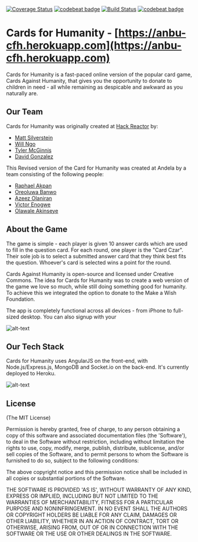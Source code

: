 [![Coverage Status](https://coveralls.io/repos/github/andela/anbu-cfh/badge.svg?branch=master)](https://coveralls.io/github/andela/anbu-cfh?branch=master)
[![codebeat badge](https://codebeat.co/badges/aa2e3819-2f12-4593-83ab-10660560550c)](https://codebeat.co/projects/github-com-andela-anbu-cfh)
[![Build Status](https://travis-ci.org/andela/anbu-cfh.svg?branch=chore%2F13424926%2Fintegrat-travis-ci-with-readme)](https://travis-ci.org/andela/anbu-cfh) [![codebeat badge](https://codebeat.co/badges/aa2e3819-2f12-4593-83ab-10660560550c)](https://codebeat.co/projects/github-com-andela-anbu-cfh)

Cards for Humanity - [https://anbu-cfh.herokuapp.com](https://anbu-cfh.herokuapp.com)
===========
Cards for Humanity is a fast-paced online version of the popular card game, Cards Against Humanity, that gives you the opportunity to donate to children in need - all while remaining as despicable and awkward as you naturally are.

Our Team
--------
Cards for Humanity was originally created at [Hack Reactor](http://www.hackreactor.com) by:
* [Matt Silverstein](http://www.mattsilverstein.com/)
* [Will Ngo](https://mrngoitall.net)
* [Tyler McGinnis](http://www.tylermcginnis.com)
* [David Gonzalez](http://www.truthyfalsy.com)

This Revised version of the Card for Humanity was created at Andela by a team consisting of the following people:
* [Raphael Akpan](http://github.com/andela-rakpan)
* [Oreoluwa Banwo](http://github.com/andela-obanwo)
* [Azeez Olaniran](http://github.com/andela-aolaniran)
* [Victor Enogwe](http://github.com/andela-venogwe)
* [Olawale Akinseye](http://github.com/andela-oakinseye)

About the Game
-------------
The game is simple - each player is given 10 answer cards which are used to fill in the question card. For each round, one player is the "Card Czar". Their sole job is to select a submitted answer card that they think best fits the question. Whoever's card is selected wins a point for the round.

Cards Against Humanity is open-source and licensed under Creative Commons. The idea for Cards for Humanity was to create a web version of the game we love so much, while still doing something good for humanity. To achieve this we integrated the option to donate to the Make a Wish Foundation.

The app is completely functional across all devices - from iPhone to full-sized desktop. You can also signup with your 

![alt-text](https://dl.dropboxusercontent.com/u/7390609/CFHforGit.png "Cards for Humanity views")

Our Tech Stack
--------------
Cards for Humanity uses AngularJS on the front-end, with Node.js/Express.js, MongoDB and Socket.io on the back-end. It's currently deployed to Heroku.

![alt-text](https://dl.dropboxusercontent.com/u/7390609/tech.png "Tech Stack Overview")


## License

(The MIT License)

Permission is hereby granted, free of charge, to any person obtaining
a copy of this software and associated documentation files (the
'Software'), to deal in the Software without restriction, including
without limitation the rights to use, copy, modify, merge, publish,
distribute, sublicense, and/or sell copies of the Software, and to
permit persons to whom the Software is furnished to do so, subject to
the following conditions:

The above copyright notice and this permission notice shall be
included in all copies or substantial portions of the Software.

THE SOFTWARE IS PROVIDED 'AS IS', WITHOUT WARRANTY OF ANY KIND,
EXPRESS OR IMPLIED, INCLUDING BUT NOT LIMITED TO THE WARRANTIES OF
MERCHANTABILITY, FITNESS FOR A PARTICULAR PURPOSE AND NONINFRINGEMENT.
IN NO EVENT SHALL THE AUTHORS OR COPYRIGHT HOLDERS BE LIABLE FOR ANY
CLAIM, DAMAGES OR OTHER LIABILITY, WHETHER IN AN ACTION OF CONTRACT,
TORT OR OTHERWISE, ARISING FROM, OUT OF OR IN CONNECTION WITH THE
SOFTWARE OR THE USE OR OTHER DEALINGS IN THE SOFTWARE.
